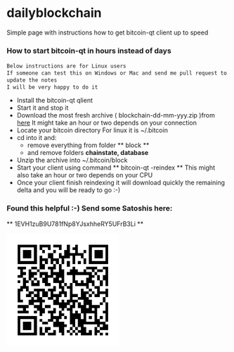 dailyblockchain
==

Simple page with instructions how to get bitcoin-qt client up to speed

### How to start bitcoin-qt in hours instead of days 

```
Below instructions are for Linux users        
If someone can test this on Windows or Mac and send me pull request to update the notes        
I will be very happy to do it         
```
* Install the bitcoin-qt qlient
* Start it and stop it
* Download the most fresh archive ( blockchain-dd-mm-yyy.zip )from [here](http://sourceforge.net/projects/dailyblockchain/files) It might take an hour or two depends on your connection
* Locate your bitcoin directory For linux it is ~/.bitcoin
* cd into it and:
    * remove everything from folder ** block ** 
    * and remove folders **chainstate, database** 
* Unzip the archive into ~/.bitcoin/block
* Start your client using command ** bitcoin-qt -reindex ** This might also take an hour or two depends on your CPU
* Once your client finish reindexing it will download quickly the remaining delta and you will be ready to go :-) 


### Found this helpful :-) Send some Satoshis here:

** 1EVH1zuB9U781fNp8YJsxhheRY5UFrB3Li ** 

![donate](qr.png)
